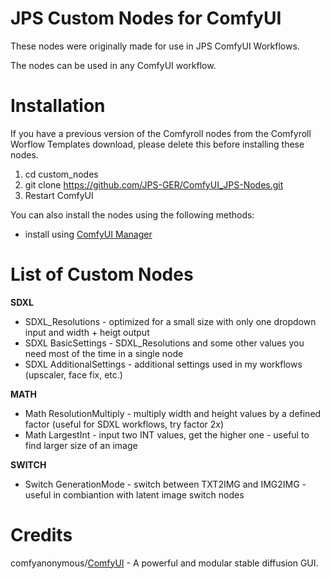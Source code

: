 # JPS Custom Nodes for ComfyUI

These nodes were originally made for use in JPS ComfyUI Workflows.

The nodes can be used in any ComfyUI workflow.

# Installation

If you have a previous version of the Comfyroll nodes from the Comfyroll Worflow Templates download, please delete this before installing these nodes.

1. cd custom_nodes
2. git clone https://github.com/JPS-GER/ComfyUI_JPS-Nodes.git
3. Restart ComfyUI

You can also install the nodes using the following methods:
* install using [ComfyUI Manager](https://github.com/ltdrdata/ComfyUI-Manager)

# List of Custom Nodes

__SDXL__
* SDXL_Resolutions - optimized for a small size with only one dropdown input and width + heigt output
* SDXL BasicSettings - SDXL_Resolutions and some other values you need most of the time in a single node
* SDXL AdditionalSettings - additional settings used in my workflows (upscaler, face fix, etc.) 

__MATH__
* Math ResolutionMultiply - multiply width and height values by a defined factor (useful for SDXL workflows, try factor 2x)
* Math LargestInt - input two INT values, get the higher one - useful to find larger size of an image

__SWITCH__
* Switch GenerationMode - switch between TXT2IMG and IMG2IMG - useful in combiantion with latent image switch nodes

# Credits

comfyanonymous/[ComfyUI](https://github.com/comfyanonymous/ComfyUI) - A powerful and modular stable diffusion GUI.

